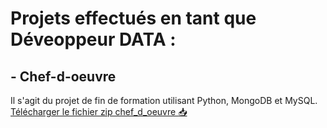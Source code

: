 # Projets effectués en tant que Déveoppeur DATA :

## - Chef-d-oeuvre
Il s'agit du projet de fin de formation utilisant Python, MongoDB et MySQL.
[Télécharger le fichier zip chef_d_oeuvre :inbox_tray:](https://github.com/pzim-devdata/dev-data/raw/master/chef-d'oeuvre/chef_d_oeuvre.zip)

